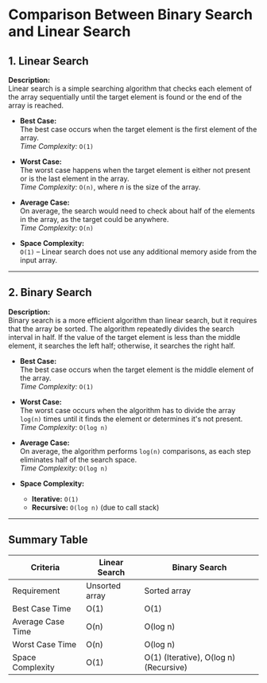 # Comparison Between Binary Search and Linear Search

## 1. Linear Search

**Description:**  
Linear search is a simple searching algorithm that checks each element of the array sequentially until the target element is found or the end of the array is reached.

- **Best Case:**  
  The best case occurs when the target element is the first element of the array.  
   *Time Complexity:* `O(1)`

- **Worst Case:**  
  The worst case happens when the target element is either not present or is the last element in the array.  
   *Time Complexity:* `O(n)`, where *n* is the size of the array.

- **Average Case:**  
  On average, the search would need to check about half of the elements in the array, as the target could be anywhere.  
   *Time Complexity:* `O(n)`

- **Space Complexity:**  
  `O(1)` – Linear search does not use any additional memory aside from the input array.

---

## 2. Binary Search

**Description:**  
Binary search is a more efficient algorithm than linear search, but it requires that the array be sorted. The algorithm repeatedly divides the search interval in half. If the value of the target element is less than the middle element, it searches the left half; otherwise, it searches the right half.

- **Best Case:**  
  The best case occurs when the target element is the middle element of the array.  
   *Time Complexity:* `O(1)`

- **Worst Case:**  
  The worst case occurs when the algorithm has to divide the array `log(n)` times until it finds the element or determines it's not present.  
   *Time Complexity:* `O(log n)`

- **Average Case:**  
  On average, the algorithm performs `log(n)` comparisons, as each step eliminates half of the search space.  
    *Time Complexity:* `O(log n)`

- **Space Complexity:**
    - **Iterative:** `O(1)`
    - **Recursive:** `O(log n)` (due to call stack)

---

## Summary Table

| Criteria             | Linear Search | Binary Search       |
|----------------------|----------------|----------------------|
| Requirement           | Unsorted array | Sorted array         |
| Best Case Time        | O(1)           | O(1)                 |
| Average Case Time     | O(n)           | O(log n)             |
| Worst Case Time       | O(n)           | O(log n)             |
| Space Complexity      | O(1)           | O(1) (Iterative), O(log n) (Recursive) |

